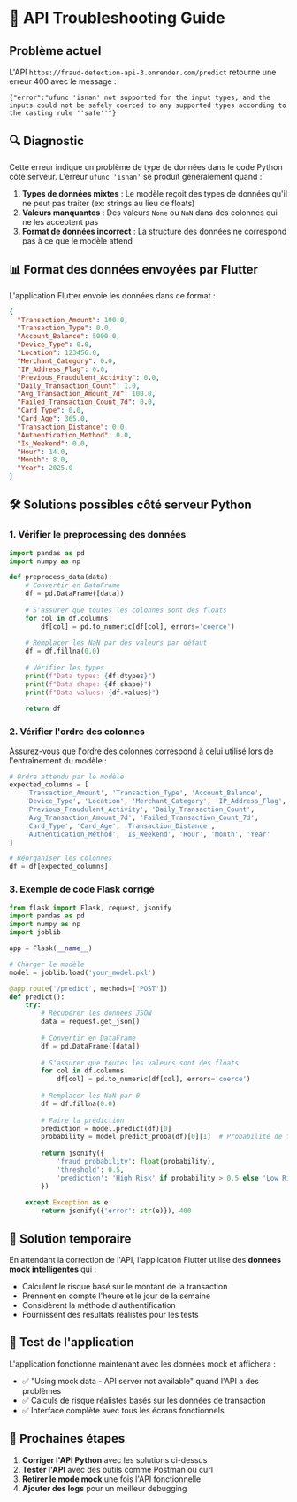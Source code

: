 # 🔧 API Troubleshooting Guide

## Problème actuel

L'API `https://fraud-detection-api-3.onrender.com/predict` retourne une erreur 400 avec le message :
```
{"error":"ufunc 'isnan' not supported for the input types, and the inputs could not be safely coerced to any supported types according to the casting rule ''safe''"}
```

## 🔍 Diagnostic

Cette erreur indique un problème de type de données dans le code Python côté serveur. L'erreur `ufunc 'isnan'` se produit généralement quand :

1. **Types de données mixtes** : Le modèle reçoit des types de données qu'il ne peut pas traiter (ex: strings au lieu de floats)
2. **Valeurs manquantes** : Des valeurs `None` ou `NaN` dans des colonnes qui ne les acceptent pas
3. **Format de données incorrect** : La structure des données ne correspond pas à ce que le modèle attend

## 📊 Format des données envoyées par Flutter

L'application Flutter envoie les données dans ce format :
```json
{
  "Transaction_Amount": 100.0,
  "Transaction_Type": 0.0,
  "Account_Balance": 5000.0,
  "Device_Type": 0.0,
  "Location": 123456.0,
  "Merchant_Category": 0.0,
  "IP_Address_Flag": 0.0,
  "Previous_Fraudulent_Activity": 0.0,
  "Daily_Transaction_Count": 1.0,
  "Avg_Transaction_Amount_7d": 100.0,
  "Failed_Transaction_Count_7d": 0.0,
  "Card_Type": 0.0,
  "Card_Age": 365.0,
  "Transaction_Distance": 0.0,
  "Authentication_Method": 0.0,
  "Is_Weekend": 0.0,
  "Hour": 14.0,
  "Month": 8.0,
  "Year": 2025.0
}
```

## 🛠️ Solutions possibles côté serveur Python

### 1. Vérifier le preprocessing des données

```python
import pandas as pd
import numpy as np

def preprocess_data(data):
    # Convertir en DataFrame
    df = pd.DataFrame([data])
    
    # S'assurer que toutes les colonnes sont des floats
    for col in df.columns:
        df[col] = pd.to_numeric(df[col], errors='coerce')
    
    # Remplacer les NaN par des valeurs par défaut
    df = df.fillna(0.0)
    
    # Vérifier les types
    print(f"Data types: {df.dtypes}")
    print(f"Data shape: {df.shape}")
    print(f"Data values: {df.values}")
    
    return df
```

### 2. Vérifier l'ordre des colonnes

Assurez-vous que l'ordre des colonnes correspond à celui utilisé lors de l'entraînement du modèle :

```python
# Ordre attendu par le modèle
expected_columns = [
    'Transaction_Amount', 'Transaction_Type', 'Account_Balance', 
    'Device_Type', 'Location', 'Merchant_Category', 'IP_Address_Flag',
    'Previous_Fraudulent_Activity', 'Daily_Transaction_Count', 
    'Avg_Transaction_Amount_7d', 'Failed_Transaction_Count_7d',
    'Card_Type', 'Card_Age', 'Transaction_Distance', 
    'Authentication_Method', 'Is_Weekend', 'Hour', 'Month', 'Year'
]

# Réorganiser les colonnes
df = df[expected_columns]
```

### 3. Exemple de code Flask corrigé

```python
from flask import Flask, request, jsonify
import pandas as pd
import numpy as np
import joblib

app = Flask(__name__)

# Charger le modèle
model = joblib.load('your_model.pkl')

@app.route('/predict', methods=['POST'])
def predict():
    try:
        # Récupérer les données JSON
        data = request.get_json()
        
        # Convertir en DataFrame
        df = pd.DataFrame([data])
        
        # S'assurer que toutes les valeurs sont des floats
        for col in df.columns:
            df[col] = pd.to_numeric(df[col], errors='coerce')
        
        # Remplacer les NaN par 0
        df = df.fillna(0.0)
        
        # Faire la prédiction
        prediction = model.predict(df)[0]
        probability = model.predict_proba(df)[0][1]  # Probabilité de fraude
        
        return jsonify({
            'fraud_probability': float(probability),
            'threshold': 0.5,
            'prediction': 'High Risk' if probability > 0.5 else 'Low Risk'
        })
        
    except Exception as e:
        return jsonify({'error': str(e)}), 400
```

## 🔄 Solution temporaire

En attendant la correction de l'API, l'application Flutter utilise des **données mock intelligentes** qui :

- Calculent le risque basé sur le montant de la transaction
- Prennent en compte l'heure et le jour de la semaine
- Considèrent la méthode d'authentification
- Fournissent des résultats réalistes pour les tests

## 📱 Test de l'application

L'application fonctionne maintenant avec les données mock et affichera :
- ✅ "Using mock data - API server not available" quand l'API a des problèmes
- ✅ Calculs de risque réalistes basés sur les données de transaction
- ✅ Interface complète avec tous les écrans fonctionnels

## 🚀 Prochaines étapes

1. **Corriger l'API Python** avec les solutions ci-dessus
2. **Tester l'API** avec des outils comme Postman ou curl
3. **Retirer le mode mock** une fois l'API fonctionnelle
4. **Ajouter des logs** pour un meilleur debugging
